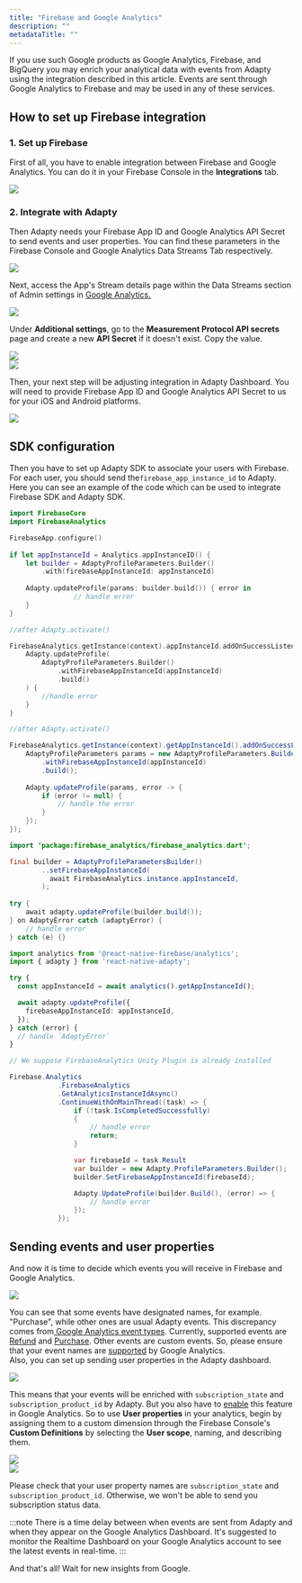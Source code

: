 ```yaml
---
title: "Firebase and Google Analytics"
description: ""
metadataTitle: ""
---
```


If you use such Google products as Google Analytics, Firebase, and BigQuery you may enrich your analytical data with events from Adapty using the integration described in this article. Events are sent through Google Analytics to Firebase and may be used in any of these services.

## How to set up Firebase integration

### 1\. Set up Firebase

First of all, you have to enable integration between Firebase and Google Analytics. You can do it in your Firebase Console in the **Integrations** tab.


<div style={{ textAlign: 'center' }}>
  <img 
    src="https://files.readme.io/14b6d84-CleanShot_2023-08-18_at_20.37.462x.png" 
    style={{ width: '700px', border: '1px solid grey' }}
  />
</div>





### 2\. Integrate with Adapty

Then Adapty needs your Firebase App ID and Google Analytics API Secret to send events and user properties. You can find these parameters in the Firebase Console and Google Analytics Data Streams Tab respectively.


<div style={{ textAlign: 'center' }}>
  <img 
    src="https://files.readme.io/14d8224-CleanShot_2023-08-21_at_12.14.182x.png" 
    style={{ width: '700px', border: '1px solid grey' }}
  />
</div>





Next, access the App's Stream details page within the Data Streams section of Admin settings in [Google Analytics.](https://analytics.google.com/analytics/web/#/)


<div style={{ textAlign: 'center' }}>
  <img 
    src="https://files.readme.io/b26ae6a-CleanShot_2023-08-21_at_12.28.482x.png" 
    style={{ width: '700px', border: '1px solid grey' }}
  />
</div>





Under **Additional settings**, go to the **Measurement Protocol API secrets** page and create a new **API Secret** if it doesn't exist. Copy the value.


<div style={{ textAlign: 'center' }}>
  <img 
    src="https://files.readme.io/7404bde-CleanShot_2023-08-21_at_12.33.242x.png" 
    style={{ width: '700px', border: '1px solid grey' }}
  />
</div>






<div style={{ textAlign: 'center' }}>
  <img 
    src="https://files.readme.io/0266112-CleanShot_2023-08-21_at_12.34.442x.png" 
    style={{ width: '700px', border: '1px solid grey' }}
  />
</div>





Then, your next step will be adjusting integration in Adapty Dashboard. You will need to provide Firebase App ID and Google Analytics API Secret to us for your iOS and Android platforms.


<div style={{ textAlign: 'center' }}>
  <img 
    src="https://files.readme.io/4eaae3f-CleanShot_2023-08-21_at_12.35.312x.png" 
    style={{ width: '700px', border: '1px solid grey' }}
  />
</div>





## SDK configuration

Then you have to set up Adapty SDK to associate your users with Firebase. For each user, you should send the`firebase_app_instance_id` to Adapty. Here you can see an example of the code which can be used to integrate Firebase SDK and Adapty SDK.

```swift iOS (Swift)
import FirebaseCore
import FirebaseAnalytics

FirebaseApp.configure()
        
if let appInstanceId = Analytics.appInstanceID() {            
    let builder = AdaptyProfileParameters.Builder()
        .with(firebaseAppInstanceId: appInstanceId)
            
    Adapty.updateProfile(params: builder.build()) { error in
                // handle error
    }
}
```
```kotlin Android (Kotlin)
//after Adapty.activate()

FirebaseAnalytics.getInstance(context).appInstanceId.addOnSuccessListener { appInstanceId ->
    Adapty.updateProfile(
        AdaptyProfileParameters.Builder()
            .withFirebaseAppInstanceId(appInstanceId)
            .build()
    ) {
        //handle error
    }
}
```
```java
//after Adapty.activate()

FirebaseAnalytics.getInstance(context).getAppInstanceId().addOnSuccessListener(appInstanceId -> {
    AdaptyProfileParameters params = new AdaptyProfileParameters.Builder()
        .withFirebaseAppInstanceId(appInstanceId)
        .build();
    
    Adapty.updateProfile(params, error -> {
        if (error != null) {
            // handle the error
        }
    });
});
```
```java Flutter (Dart)
import 'package:firebase_analytics/firebase_analytics.dart';

final builder = AdaptyProfileParametersBuilder()
        ..setFirebaseAppInstanceId(
          await FirebaseAnalytics.instance.appInstanceId,
        );
        
try {
    await adapty.updateProfile(builder.build());
} on AdaptyError catch (adaptyError) {
    // handle error
} catch (e) {}
```
```typescript React Native (TS)
import analytics from '@react-native-firebase/analytics';
import { adapty } from 'react-native-adapty';

try {
  const appInstanceId = await analytics().getAppInstanceId();

  await adapty.updateProfile({
    firebaseAppInstanceId: appInstanceId,
  });
} catch (error) {
  // handle `AdaptyError`
}
```
```csharp Unity (C#)
// We suppose FirebaseAnalytics Unity Plugin is already installed

Firebase.Analytics
            .FirebaseAnalytics
            .GetAnalyticsInstanceIdAsync()
            .ContinueWithOnMainThread((task) => {
                if (!task.IsCompletedSuccessfully)
                {
                    // handle error
                    return;
                }

                var firebaseId = task.Result
                var builder = new Adapty.ProfileParameters.Builder();
                builder.SetFirebaseAppInstanceId(firebaseId);

                Adapty.UpdateProfile(builder.Build(), (error) => {
                    // handle error
                });
            });
```

## Sending events and user properties

And now it is time to decide which events you will receive in Firebase and Google Analytics.


<div style={{ textAlign: 'center' }}>
  <img 
    src="https://files.readme.io/7923397-set_up_events_names.png" 
    style={{ width: '700px', border: '1px solid grey' }}
  />
</div>





You can see that some events have designated names, for example. "Purchase", while other ones are usual Adapty events. This discrepancy comes from[ Google Analytics event types](https://developers.google.com/analytics/devguides/collection/protocol/ga4/reference/events). Currently, supported events are [Refund](https://developers.google.com/analytics/devguides/collection/protocol/ga4/reference/events#refund%22%3ERefund) and  [Purchase](https://developers.google.com/analytics/devguides/collection/protocol/ga4/reference/events#purchase%22%3EPurchase). Other events are custom events. So, please ensure that your event names are [supported](https://developers.google.com/analytics/devguides/collection/protocol/ga4/sending-events?client_type=firebase#limitations%22%3E)  by Google Analytics.  
Also, you can set up sending user properties in the Adapty dashboard. 


<div style={{ textAlign: 'center' }}>
  <img 
    src="https://files.readme.io/e053006-CleanShot_2023-08-21_at_12.50.162x.png" 
    style={{ width: '700px', border: '1px solid grey' }}
  />
</div>





This means that your events will be enriched with `subscription_state` and `subscription_product_id` by Adapty. But you also have to [enable](https://support.google.com/analytics/answer/10075209?hl=en) this feature in Google Analytics. So to use **User properties** in your analytics, begin by assigning them to a custom dimension through the Firebase Console's **Custom Definitions** by selecting the **User scope**, naming, and describing them.


<div style={{ textAlign: 'center' }}>
  <img 
    src="https://files.readme.io/1962ef1-CleanShot_2023-08-21_at_12.48.222x.png" 
    style={{ width: '700px', border: '1px solid grey' }}
  />
</div>






<div style={{ textAlign: 'center' }}>
  <img 
    src="https://files.readme.io/2425cc0-CleanShot_2023-08-21_at_12.52.532x.png" 
    style={{ width: '700px', border: '1px solid grey' }}
  />
</div>





 Please check that your user property names are `subscription_state` and `subscription_product_id`. Otherwise, we won't be able to send you subscription status data. 

:::note
There is a time delay between when events are sent from Adapty and when they appear on the Google Analytics Dashboard. It's suggested to monitor the Realtime Dashboard on your Google Analytics account to see the latest events in real-time.
:::

And that's all! Wait for new insights from Google.